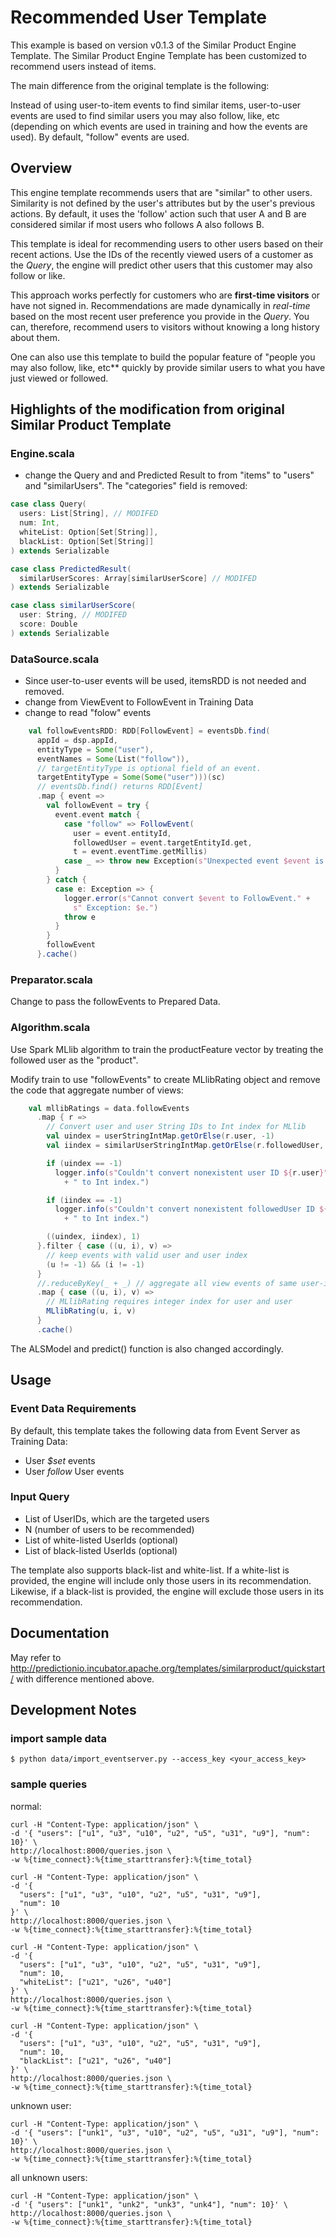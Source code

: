# Recommended User Template

This example is based on version v0.1.3 of the Similar Product Engine Template. The Similar Product Engine Template has been customized to recommend users instead of items.

The main difference from the original template is the following:

Instead of using user-to-item events to find similar items, user-to-user events are used to find similar users you may also follow, like, etc (depending on which events are used in training and how the events are used). By default, "follow" events are used.

## Overview

This engine template recommends users that are "similar" to other users.
Similarity is not defined by the user's attributes but by the user's previous actions. By default, it uses the 'follow' action such that user A and B are considered similar if most users who follows A also follows B.

This template is ideal for recommending users to other users based on their recent actions.
Use the IDs of the recently viewed users of a customer as the *Query*,
the engine will predict other users that this customer may also follow or like.

This approach works perfectly for customers who are **first-time visitors** or have not signed in.
Recommendations are made dynamically in *real-time* based on the most recent user preference you provide in the *Query*.
You can, therefore, recommend users to visitors without knowing a long history about them.

One can also use this template to build the popular feature of "people you may also follow, like, etc** quickly by provide similar users to what you have just viewed or followed.


## Highlights of the modification from original Similar Product Template

### Engine.scala

- change the Query and and Predicted Result to from "items" to "users" and "similarUsers". The "categories" field is removed:

```scala
case class Query(
  users: List[String], // MODIFED
  num: Int,
  whiteList: Option[Set[String]],
  blackList: Option[Set[String]]
) extends Serializable

case class PredictedResult(
  similarUserScores: Array[similarUserScore] // MODIFED
) extends Serializable

case class similarUserScore(
  user: String, // MODIFED
  score: Double
) extends Serializable
```

### DataSource.scala

- Since user-to-user events will be used, itemsRDD is not needed and removed.
- change from ViewEvent to FollowEvent in Training Data
- change to read "folow" events

```scala
    val followEventsRDD: RDD[FollowEvent] = eventsDb.find(
      appId = dsp.appId,
      entityType = Some("user"),
      eventNames = Some(List("follow")),
      // targetEntityType is optional field of an event.
      targetEntityType = Some(Some("user")))(sc)
      // eventsDb.find() returns RDD[Event]
      .map { event =>
        val followEvent = try {
          event.event match {
            case "follow" => FollowEvent(
              user = event.entityId,
              followedUser = event.targetEntityId.get,
              t = event.eventTime.getMillis)
            case _ => throw new Exception(s"Unexpected event $event is read.")
          }
        } catch {
          case e: Exception => {
            logger.error(s"Cannot convert $event to FollowEvent." +
              s" Exception: $e.")
            throw e
          }
        }
        followEvent
      }.cache()
```

### Preparator.scala

Change to pass the followEvents to Prepared Data.

### Algorithm.scala

Use Spark MLlib algorithm to train the productFeature vector by treating the followed user as the "product".

Modify train to use "followEvents" to create MLlibRating object and remove the code that aggregate number of views:

```scala
    val mllibRatings = data.followEvents
      .map { r =>
        // Convert user and user String IDs to Int index for MLlib
        val uindex = userStringIntMap.getOrElse(r.user, -1)
        val iindex = similarUserStringIntMap.getOrElse(r.followedUser, -1)

        if (uindex == -1)
          logger.info(s"Couldn't convert nonexistent user ID ${r.user}"
            + " to Int index.")

        if (iindex == -1)
          logger.info(s"Couldn't convert nonexistent followedUser ID ${r.followedUser}"
            + " to Int index.")

        ((uindex, iindex), 1)
      }.filter { case ((u, i), v) =>
        // keep events with valid user and user index
        (u != -1) && (i != -1)
      }
      //.reduceByKey(_ + _) // aggregate all view events of same user-item pair // NOTE: REMOVED!!
      .map { case ((u, i), v) =>
        // MLlibRating requires integer index for user and user
        MLlibRating(u, i, v)
      }
      .cache()
```

The ALSModel and predict() function is also changed accordingly.


## Usage

### Event Data Requirements

By default, this template takes the following data from Event Server as Training Data:

- User *$set* events
- User *follow* User events

### Input Query

- List of UserIDs, which are the targeted users
- N (number of users to be recommended)
- List of white-listed UserIds (optional)
- List of black-listed UserIds (optional)

The template also supports black-list and white-list. If a white-list is provided, the engine will include only those users in its recommendation.
Likewise, if a black-list is provided, the engine will exclude those users in its recommendation.

## Documentation

May refer to http://predictionio.incubator.apache.org/templates/similarproduct/quickstart/ with difference mentioned above.

## Development Notes

### import sample data

```
$ python data/import_eventserver.py --access_key <your_access_key>
```

### sample queries

normal:

```
curl -H "Content-Type: application/json" \
-d '{ "users": ["u1", "u3", "u10", "u2", "u5", "u31", "u9"], "num": 10}' \
http://localhost:8000/queries.json \
-w %{time_connect}:%{time_starttransfer}:%{time_total}
```

```
curl -H "Content-Type: application/json" \
-d '{
  "users": ["u1", "u3", "u10", "u2", "u5", "u31", "u9"],
  "num": 10
}' \
http://localhost:8000/queries.json \
-w %{time_connect}:%{time_starttransfer}:%{time_total}
```

```
curl -H "Content-Type: application/json" \
-d '{
  "users": ["u1", "u3", "u10", "u2", "u5", "u31", "u9"],
  "num": 10,
  "whiteList": ["u21", "u26", "u40"]
}' \
http://localhost:8000/queries.json \
-w %{time_connect}:%{time_starttransfer}:%{time_total}
```

```
curl -H "Content-Type: application/json" \
-d '{
  "users": ["u1", "u3", "u10", "u2", "u5", "u31", "u9"],
  "num": 10,
  "blackList": ["u21", "u26", "u40"]
}' \
http://localhost:8000/queries.json \
-w %{time_connect}:%{time_starttransfer}:%{time_total}
```

unknown user:

```
curl -H "Content-Type: application/json" \
-d '{ "users": ["unk1", "u3", "u10", "u2", "u5", "u31", "u9"], "num": 10}' \
http://localhost:8000/queries.json \
-w %{time_connect}:%{time_starttransfer}:%{time_total}
```


all unknown users:

```
curl -H "Content-Type: application/json" \
-d '{ "users": ["unk1", "unk2", "unk3", "unk4"], "num": 10}' \
http://localhost:8000/queries.json \
-w %{time_connect}:%{time_starttransfer}:%{time_total}
```
